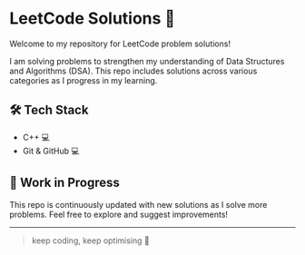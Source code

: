 # LeetCode Solutions 🧩

Welcome to my repository for LeetCode problem solutions!

I am solving problems to strengthen my understanding of Data Structures and Algorithms (DSA). This repo includes solutions across various categories as I progress in my learning.

## 🛠️ Tech Stack
- C++ 💻
- Git & GitHub 💻

## 🚧 Work in Progress
This repo is continuously updated with new solutions as I solve more problems. Feel free to explore and suggest improvements!

---

> keep coding, keep optimising 🚀
